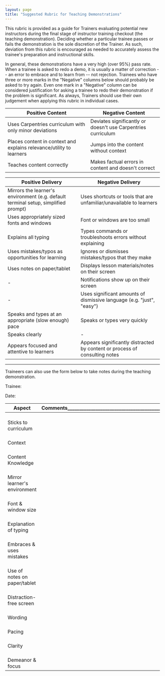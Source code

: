 ```yaml
---
layout: page
title: "Suggested Rubric for Teaching Demonstrations"
---
```


This rubric is provided as a guide for Trainers evaluating potential new instructors during the final stage of instructor training checkout 
(the teaching demonstration). Deciding whether a particular trainee passes or fails the demonstration is the sole discretion of the
Trainer. As such, deviation from this rubric is encouraged as needed to accurately assess the trainee's preparation and instructional
skills.

In general, these demonstrations have a very high (over 95%) pass rate. When a trainee is asked to redo a demo, it is usually a matter of correction -- an error to embrace and to learn from -- not rejection. Trainees who have three or more marks in the "Negative" columns below should probably be asked to try again. Even one 
mark in a "Negative" column can be considered justification for asking a trainee to redo their demonstration if the problem is significant. As always,
Trainers should use their own judgement when applying this rubric in individual cases.  

|Positive Content|Negative Content|
|------|---------------------|
Uses Carpentries curriculum with only minor deviations|Deviates significantly or doesn't use Carpentries curriculum|
Places content in context and explains relevance/utility to learners|Jumps into the content without context|
Teaches content correctly|Makes factual errors in content and doesn't correct|

|Positive Delivery|Negative Delivery|
|------|---------------------|
Mirrors the learner's environment (e.g. default terminal setup, simplified prompt)|Uses shortcuts or tools that are unfamiliar/unavailable to learners|
Uses appropriately sized fonts and windows|Font or windows are too small|
Explains all typing|Types commands or troubleshoots errors without explaining|
Uses mistakes/typos as opportunities for learning|Ignores or dismisses mistakes/typos that they make|
Uses notes on paper/tablet|Displays lesson materials/notes on their screen|
-|Notifications show up on their screen|
-|Uses significant amounts of dismissive language (e.g. "just", "easy")|
Speaks and types at an appropriate (slow enough) pace|Speaks or types very quickly|
Speaks clearly|-
Appears focused and attentive to learners|Appears significantly distracted by content or process of consulting notes|

---

Traineers can also use the form below to take notes during the teaching demonstration.

Trainee:

Date:

|Aspect|Comments_________________________________________________|
|------|---------------------|
|<br>Sticks to curriculum<br>|
|<br>Context|
|<br>Content Knowledge|
|<br>Mirror learner's environment|
|<br>Font & window size|
|<br>Explanation of typing|
|<br>Embraces & uses mistakes|
|<br>Use of notes on paper/tablet|
|<br>Distraction-free screen|
|<br>Wording|
|<br>Pacing|
|<br>Clarity|
|<br>Demeanor & focus|
